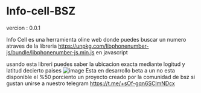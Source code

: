 # Info-cell-BSZ
vercion : 0.0.1

Info Cell es una herramienta oline web donde puedes buscar un numero atraves de la libreria 
https://unpkg.com/libphonenumber-js/bundle/libphonenumber-js.min.js
en javascript

usando esta libreri puedes saber la ubicacion exacta mediante logitud y latitud decierto paises 
![image](https://github.com/AvastrOficial/Info-cell-BSZ/assets/91764815/bd0aad78-70bd-4710-bb3c-1e890acaf675)
Esta en desarrollo beta a un no esta disponible el %50 porciento un proyecto creado por la comunidad de bsz
si gustan unirse a nuestro telegram 
https://t.me/+sOf-gqn6SClmNDcx
